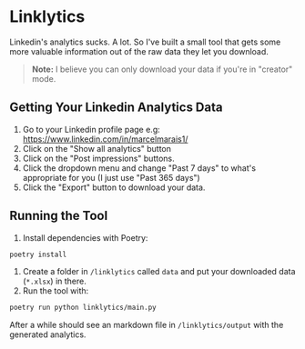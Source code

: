 # Linklytics

Linkedin's analytics sucks. A lot. So I've built a small tool that gets some more valuable information out of the raw data they let you download.

> **Note:** I believe you can only download your data if you're in "creator" mode.

## Getting Your Linkedin Analytics Data

1. Go to your Linkedin profile page e.g: https://www.linkedin.com/in/marcelmarais1/
2. Click on the "Show all analytics" button
3. Click on the "Post impressions" buttons.
4. Click the dropdown menu and change "Past 7 days" to what's appropriate for you (I just use "Past 365 days")
5. Click the "Export" button to download your data.

## Running the Tool

1. Install dependencies with Poetry:

```bash
poetry install
```

1. Create a folder in `/linklytics` called `data` and put your downloaded data (`*.xlsx`) in there.
2. Run the tool with:

```bash
poetry run python linklytics/main.py
```

After a while should see an markdown file in `/linklytics/output` with the generated analytics.